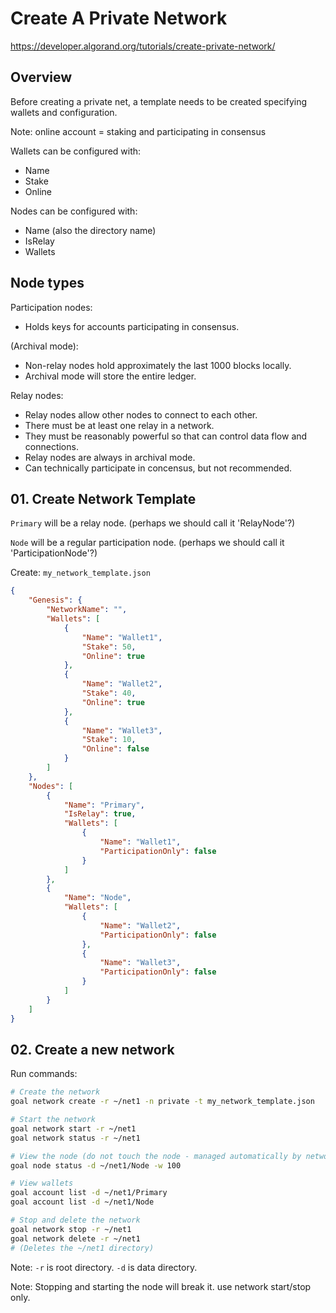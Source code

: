 # Create A Private Network

https://developer.algorand.org/tutorials/create-private-network/

## Overview

Before creating a private net, a template needs to be created
specifying wallets and configuration.

Note: online account = staking and participating in consensus

Wallets can be configured with:
* Name
* Stake
* Online

Nodes can be configured with:
* Name (also the directory name)
* IsRelay
* Wallets

## Node types

Participation nodes:
* Holds keys for accounts participating in consensus.

(Archival mode):
* Non-relay nodes hold approximately the last 1000 blocks locally.
* Archival mode will store the entire ledger.

Relay nodes:
* Relay nodes allow other nodes to connect to each other.
* There must be at least one relay in a network.
* They must be reasonably powerful so that can control data flow and connections.
* Relay nodes are always in archival mode.
* Can technically participate in concensus, but not recommended.

## 01. Create Network Template

`Primary` will be a relay node. (perhaps we should call it 'RelayNode'?)

`Node` will be a regular participation node. (perhaps we should call it 'ParticipationNode'?)

Create: `my_network_template.json`
```json
{
    "Genesis": {
        "NetworkName": "",
        "Wallets": [
            {
                "Name": "Wallet1",
                "Stake": 50,
                "Online": true
            },
            {
                "Name": "Wallet2",
                "Stake": 40,
                "Online": true
            },
            {
                "Name": "Wallet3",
                "Stake": 10,
                "Online": false
            }
        ]
    },
    "Nodes": [
        {
            "Name": "Primary",
            "IsRelay": true,
            "Wallets": [
                {
                    "Name": "Wallet1",
                    "ParticipationOnly": false
                }
            ]
        },
        {
            "Name": "Node",
            "Wallets": [
                {
                    "Name": "Wallet2",
                    "ParticipationOnly": false
                },
                {
                    "Name": "Wallet3",
                    "ParticipationOnly": false
                }
            ]
        }
    ]
}
```
## 02. Create a new network

Run commands:
```bash
# Create the network
goal network create -r ~/net1 -n private -t my_network_template.json

# Start the network
goal network start -r ~/net1
goal network status -r ~/net1

# View the node (do not touch the node - managed automatically by network)
goal node status -d ~/net1/Node -w 100

# View wallets
goal account list -d ~/net1/Primary
goal account list -d ~/net1/Node

# Stop and delete the network
goal network stop -r ~/net1
goal network delete -r ~/net1
# (Deletes the ~/net1 directory)
```

Note: `-r` is root directory. `-d` is data directory.

Note: Stopping and starting the node will break it. use network start/stop only.
